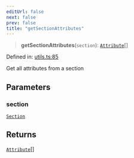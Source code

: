 ```yaml
---
editUrl: false
next: false
prev: false
title: "getSectionAttributes"
---
```


> **getSectionAttributes**(`section`): [`Attribute`](/api/ast/interfaces/attribute/)[]

Defined in: [utils.ts:85](https://github.com/rcs-agents/rcs-lang/blob/469fcdfdc8e17c47e6157264f59d88421628e7a2/packages/ast/src/utils.ts#L85)

Get all attributes from a section

## Parameters

### section

[`Section`](/api/ast/interfaces/section/)

## Returns

[`Attribute`](/api/ast/interfaces/attribute/)[]
